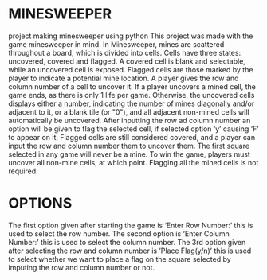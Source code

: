 # MINESWEEPER
project making minesweeper using python
This project was made with the game minesweeper in mind. In Minesweeper, mines are scattered throughout a board, which is divided into cells. Cells have three states: uncovered, covered and flagged. A covered cell is blank and selectable, while an uncovered cell is exposed. Flagged cells are those marked by the player to indicate a potential mine location.
A player gives the row and column number of a cell to uncover it. If a player uncovers a mined cell, the game ends, as there is only 1 life per game. Otherwise, the uncovered cells displays either a number, indicating the number of mines diagonally and/or adjacent to it, or a blank tile (or "0"), and all adjacent non-mined cells will automatically be uncovered. After inputting  the row ad column number an option will be given to flag the selected cell, if selected option ‘y’ causing ‘F’ to appear on it. Flagged cells are still considered covered, and a player can input the row and column number them to uncover them.
The first square selected in any game will never be a mine.
To win the game, players must uncover all non-mine cells, at which point. Flagging all the mined cells is not required.

# OPTIONS
The first option given after starting the game is ‘Enter Row Number:’ this is used to select the row number.
The second option is ‘Enter Column Number:’ this is used to select the column number.
The 3rd option given after selecting the row and column number is ’Place Flag(y/n)’ this is used to select whether we want to place a flag on the square selected by imputing the row and column number or not.
